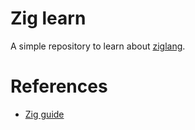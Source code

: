 # Zig learn

A simple repository to learn about [ziglang](https://ziglang.org/).

# References
- [Zig guide](https://zig.guide/)
